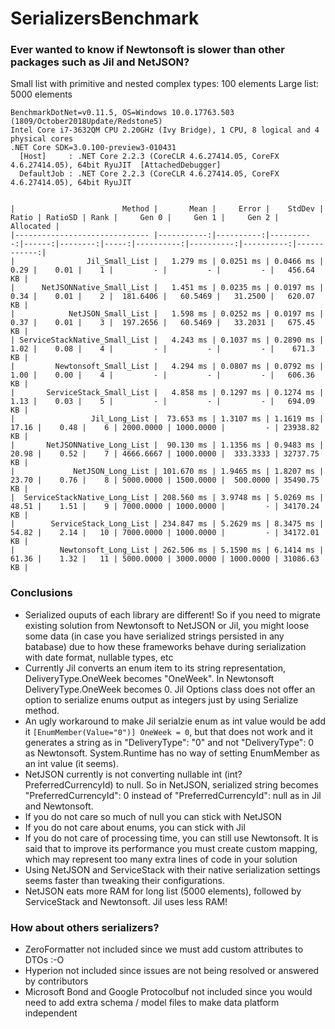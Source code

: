 # SerializersBenchmark

### Ever wanted to know if Newtonsoft is slower than other packages such as Jil and NetJSON?

Small list with primitive and nested complex types: 100 elements
Large list: 5000 elements

```
BenchmarkDotNet=v0.11.5, OS=Windows 10.0.17763.503 (1809/October2018Update/Redstone5)
Intel Core i7-3632QM CPU 2.20GHz (Ivy Bridge), 1 CPU, 8 logical and 4 physical cores
.NET Core SDK=3.0.100-preview3-010431
  [Host]     : .NET Core 2.2.3 (CoreCLR 4.6.27414.05, CoreFX 4.6.27414.05), 64bit RyuJIT  [AttachedDebugger]
  DefaultJob : .NET Core 2.2.3 (CoreCLR 4.6.27414.05, CoreFX 4.6.27414.05), 64bit RyuJIT


|                        Method |       Mean |     Error |    StdDev | Ratio | RatioSD | Rank |     Gen 0 |     Gen 1 |     Gen 2 |   Allocated |
|------------------------------ |-----------:|----------:|----------:|------:|--------:|-----:|----------:|----------:|----------:|------------:|
|                Jil_Small_List |   1.279 ms | 0.0251 ms | 0.0466 ms |  0.29 |    0.01 |    1 |         - |         - |         - |   456.64 KB |
|      NetJSONNative_Small_List |   1.451 ms | 0.0235 ms | 0.0197 ms |  0.34 |    0.01 |    2 |  181.6406 |   60.5469 |   31.2500 |   620.07 KB |
|            NetJSON_Small_List |   1.598 ms | 0.0252 ms | 0.0197 ms |  0.37 |    0.01 |    3 |  197.2656 |   60.5469 |   33.2031 |   675.45 KB |
| ServiceStackNative_Small_List |   4.243 ms | 0.1037 ms | 0.2890 ms |  1.02 |    0.08 |    4 |         - |         - |         - |    671.3 KB |
|         Newtonsoft_Small_List |   4.294 ms | 0.0807 ms | 0.0792 ms |  1.00 |    0.00 |    4 |         - |         - |         - |   606.36 KB |
|       ServiceStack_Small_List |   4.858 ms | 0.1297 ms | 0.1274 ms |  1.13 |    0.03 |    5 |         - |         - |         - |   694.09 KB |
|                 Jil_Long_List |  73.653 ms | 1.3107 ms | 1.1619 ms | 17.16 |    0.48 |    6 | 2000.0000 | 1000.0000 |         - | 23938.82 KB |
|       NetJSONNative_Long_List |  90.130 ms | 1.1356 ms | 0.9483 ms | 20.98 |    0.52 |    7 | 4666.6667 | 1000.0000 |  333.3333 | 32737.75 KB |
|             NetJSON_Long_List | 101.670 ms | 1.9465 ms | 1.8207 ms | 23.70 |    0.76 |    8 | 5000.0000 | 1500.0000 |  500.0000 | 35490.75 KB |
|  ServiceStackNative_Long_List | 208.560 ms | 3.9748 ms | 5.0269 ms | 48.51 |    1.51 |    9 | 7000.0000 | 1000.0000 |         - | 34170.24 KB |
|        ServiceStack_Long_List | 234.847 ms | 5.2629 ms | 8.3475 ms | 54.82 |    2.14 |   10 | 7000.0000 | 1000.0000 |         - | 34172.01 KB |
|          Newtonsoft_Long_List | 262.506 ms | 5.1590 ms | 6.1414 ms | 61.36 |    1.32 |   11 | 5000.0000 | 3000.0000 | 1000.0000 | 31086.63 KB |
```

### Conclusions

- Serialized ouputs of each library are different! So if you need to migrate existing solution from Newtonsoft to NetJSON or Jil, you might loose some data (in case you have serialized strings persisted in any batabase) due to how these frameworks behave during serialization with date format, nullable types, etc
- Currently Jil converts an enum item to its string representation, DeliveryType.OneWeek becomes "OneWeek". In Newtonsoft DeliveryType.OneWeek becomes 0. Jil Options class does not offer an option to serialize enums output as integers just by using Serialize method. 
- An ugly workaround to make Jil serialzie enum as int value would be add it `[EnumMember(Value="0")] OneWeek = 0`, but that does not work and it generates a string as in "DeliveryType": "0" and not "DeliveryType": 0 as Newtonsoft. System.Runtime has no way of setting EnumMember as an int value (it seems).
- NetJSON currently is not converting nullable int (int? PreferredCurrencyId) to null. So in NetJSON, serialized string becomes "PreferredCurrencyId": 0 instead of "PreferredCurrencyId": null as in Jil and Newtonsoft.
- If you do not care so much of null you can stick with NetJSON
- If you do not care about enums, you can stick with Jil
- If you do not care of processing time, you can still use Newtonsoft. It is said that to improve its performance you must create custom mapping, which may represent too many extra lines of code in your solution
- Using NetJSON and ServiceStack with their native serialization settings seems faster than tweaking their configurations.
- NetJSON eats more RAM for long list (5000 elements), followed by ServiceStack and Newtonsoft. Jil uses less RAM!

### How about others serializers?

- ZeroFormatter not included since we must add custom attributes to DTOs :-O
- Hyperion not included since issues are not being resolved or answered by contributors
- Microsoft Bond and Google Protocolbuf not included since you would need to add extra schema / model files to make data platform independent
